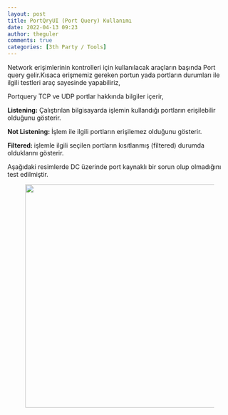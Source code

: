 ```yaml
---
layout: post
title: PortQryUI (Port Query) Kullanımı
date: 2022-04-13 09:23
author: theguler
comments: true
categories: [3th Party / Tools]
---
```

<!-- wp:paragraph -->
<p>Network erişimlerinin kontrolleri için kullanılacak araçların başında Port query gelir.Kısaca erişmemiz gereken portun yada portların durumları ile ilgili testleri araç sayesinde yapabiliriz,</p>
<!-- /wp:paragraph -->

<!-- wp:paragraph -->
<p>Portquery TCP ve UDP portlar hakkında bilgiler içerir,</p>
<!-- /wp:paragraph -->

<!-- wp:paragraph -->
<p><strong>Listening:</strong> Çalıştırılan bilgisayarda işlemin kullandığı portların erişilebilir olduğunu gösterir.</p>
<!-- /wp:paragraph -->

<!-- wp:paragraph -->
<p><strong>Not Listening: </strong>İşlem ile ilgili portların erişilemez olduğunu gösterir.</p>
<!-- /wp:paragraph -->

<!-- wp:paragraph -->
<p><strong>Filtered: </strong>işlemle ilgili seçilen portların kısıtlanmış (filtered) durumda olduklarını gösterir.</p>
<!-- /wp:paragraph -->

<!-- wp:paragraph -->
<p>Aşağıdaki resimlerde DC üzerinde port kaynaklı bir sorun olup olmadığını test edilmiştir.</p>
<!-- /wp:paragraph -->

<!-- wp:image {"id":2759,"width":486,"height":501,"sizeSlug":"large","linkDestination":"none"} -->
<figure class="wp-block-image size-large is-resized"><img src="https://theguler.wordpress.com/wp-content/uploads/2022/04/portsc.png?w=991" alt="" class="wp-image-2759" width="486" height="501" /></figure>
<!-- /wp:image -->
